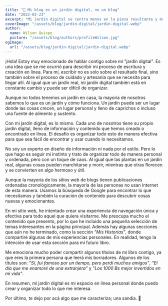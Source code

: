 ```yaml
---
title: "🌱 Mi blog es un jardín digital, no un blog"
date: "2022-03-23"
excerpt: "Mi Jardín digital se centra menos en la pieza resultante y más en el proceso, cuidado y artesanía que se necesita para llegar allí."
coverImage: "/assets/blog/jardin-digital/jardin-digital.webp"
author:
  name: Wilson Quispe
  picture: "/assets/blog/authors/profileWilson.jpg"
ogImage:
  url: "/assets/blog/jardin-digital/jardin-digital.webp"
---
```


¡Hola! Estoy muy emocionado de hablar contigo sobre mi "jardín digital". Es una idea que se me ocurrió para describir mi proceso de escritura y creación en línea. Para mí, escribir no es solo sobre el resultado final, sino también sobre el proceso de cuidado y artesanía que se necesita para llegar allí. Al igual que un jardín real, mi jardín digital también está en constante cambio y puede ser difícil de organizar.

Aunque no todos tenemos un jardín en casa, la mayoría de nosotros sabemos lo que es un jardín y cómo funciona. Un jardín puede ser un lugar donde las cosas crecen, un lugar personal y lleno de caprichos o incluso una fuente de alimento y sustento.

Con mi jardín digital, es lo mismo. Cada uno de nosotros tiene su propio jardín digital, lleno de información y contenido que hemos creado o encontrado en línea. El desafío es organizar todo esto de manera efectiva para que sea fácil de encontrar y usar cuando lo necesitamos.

No soy un experto en diseño de información ni nada por el estilo. Pero lo que hago es seguir mi instinto y trato de organizar todo de manera personal y ordenada, pero con un toque de caos. Al igual que las plantas en un jardín real, algunas cosas pueden marchitarse y morir, mientras que otras florecen y se convierten en algo hermoso y útil.

Aunque la mayoría de los sitios web de blogs tienen publicaciones ordenadas cronológicamente, la mayoría de las personas no usan Internet de esta manera. Usamos la búsqueda de Google para encontrar lo que necesitamos y también la curación de contenido para descubrir cosas nuevas y emocionantes.

En mi sitio web, he intentado crear una experiencia de navegación única y efectiva para todo aquel que quiera visitarme. Me preocupa mucho el contenido que presento, por lo que he incluido una pequeña selección de temas interesantes en la página principal. Además hay algunas secciones que aún no he terminado, como la sección _"Mis Historias"_, donde compartiré algunas de mis experiencias personales. En realidad, tengo la intención de usar esta sección para mi futuro libro.

Me emociona mucho poder compartir algunos títulos de mi libro contigo, ya que eres la primera persona que leerá mis borradores. Algunos de los títulos son: _"Sí, fui famoso por un tiempo, pero perdí muchos amigos"_, _"El día que me enamoré de una extranjera"_ y _"Los 1000 Bs mejor invertidos en mi vida"_.

En resumen, mi jardín digital es mi espacio en línea personal donde puedo crear y organizar todo lo que me interesa.

Por último, te dejo por acá algo que me caracteriza; una sandía. 🍉
